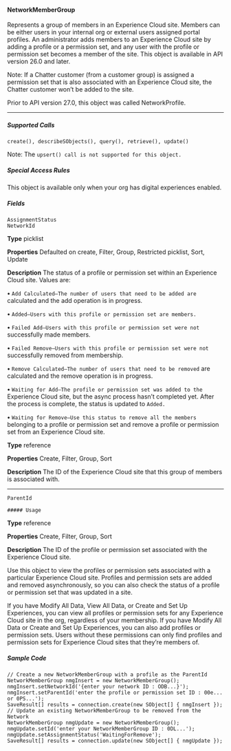 #### NetworkMemberGroup

Represents a group of members in an Experience Cloud site. Members can be either users in your internal org or external users assigned
portal profiles. An administrator adds members to an Experience Cloud site by adding a profile or a permission set, and any user with
the profile or permission set becomes a member of the site. This object is available in API version 26.0 and later.

Note: If a Chatter customer (from a customer group) is assigned a permission set that is also associated with an Experience Cloud
site, the Chatter customer won’t be added to the site.

Prior to API version 27.0, this object was called NetworkProfile.


-----

##### Supported Calls
```
create(), describeSObjects(), query(), retrieve(), update()

```
Note: The `upsert() call is not supported for this object.`

##### Special Access Rules

This object is available only when your org has digital experiences enabled.

##### Fields

```
AssignmentStatus
NetworkId

```

**Type**
picklist

**Properties**
Defaulted on create, Filter, Group, Restricted picklist, Sort, Update

**Description**
The status of a profile or permission set within an Experience Cloud site. Values
are:

**•** `Add Calculated—The number of users that need to be added are`
calculated and the add operation is in progress.

**•** `Added—Users with this profile or permission set are members.`

**•** `Failed Add—Users with this profile or permission set were not`
successfully made members.

**•** `Failed Remove—Users with this profile or permission set were not`
successfully removed from membership.

**•** `Remove Calculated—The number of users that need to be removed`
are calculated and the remove operation is in progress.

**•** `Waiting for Add—The profile or permission set was added to the`
Experience Cloud site, but the async process hasn’t completed yet. After the
process is complete, the status is updated to `Added.`

**•** `Waiting for Remove—Use this status to remove all the members`
belonging to a profile or permission set and remove a profile or permission
set from an Experience Cloud site.

**Type**
reference

**Properties**
Create, Filter, Group, Sort

**Description**
The ID of the Experience Cloud site that this group of members is associated with.


-----

```
ParentId

##### Usage

```

**Type**
reference

**Properties**
Create, Filter, Group, Sort

**Description**
The ID of the profile or permission set associated with the Experience Cloud site.


Use this object to view the profiles or permission sets associated with a particular Experience Cloud site. Profiles and permission sets are
added and removed asynchronously, so you can also check the status of a profile or permission set that was updated in a site.

If you have Modify All Data, View All Data, or Create and Set Up Experiences, you can view all profiles or permission sets for any Experience
Cloud site in the org, regardless of your membership. If you have Modify All Data or Create and Set Up Experiences, you can also add
profiles or permission sets. Users without these permissions can only find profiles and permission sets for Experience Cloud sites that
they’re members of.

##### Sample Code
```
// Create a new NetworkMemberGroup with a profile as the ParentId
NetworkMemberGroup nmgInsert = new NetworkMemberGroup();
nmgInsert.setNetworkId('{enter your network ID : ODB...}');
nmgInsert.setParentId('enter the profile or permission set ID : 00e... or 0PS...');
SaveResult[] results = connection.create(new SObject[] { nmgInsert });
// Update an existing NetworkMemberGroup to be removed from the Network
NetworkMemberGroup nmgUpdate = new NetworkMemberGroup();
nmgUpdate.setId('enter your NetworkMemberGroup ID : 0DL...');
nmgUpdate.setAssignmentStatus('WaitingForRemove');
SaveResult[] results = connection.update(new SObject[] { nmgUpdate });
